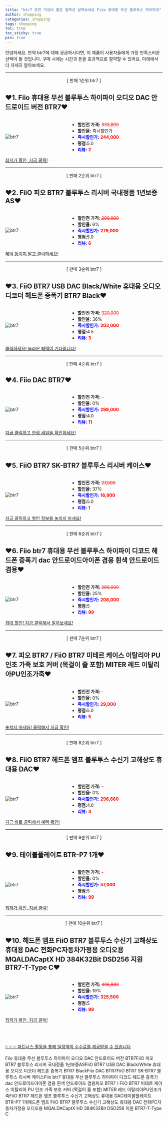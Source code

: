 ```yaml
---
title: "btr7 추천 가성비 좋은 컬렉션 살펴보세요 Fiio 휴대용 무선 블루투스 하이파이"
author: shopping
categories: shopping
tags: shopping
toc: true
toc_sticky: true
pin: true
---
```

안녕하세요. 만약 btr7에 대해 궁금하시다면,  이 제품이 사용자들에게 가장 만족스러운 선택이 될 것입니다. 구매 시에는 시간과 돈을 효과적으로 절약할 수 있어요. 아래에서 더 자세히 알아보세요.

---
<p class="toplist" style="margin: 0 auto; display: block; width: fit-content;">[ 판매 1순위 btr7 ]</p>

<h2><strong>❤️1. Fiio 휴대용 무선 블루투스 하이파이 오디오 DAC 안드로이드 버전 BTR7❤️</strong></h2>

<div style="display: flex; align-items: center;">
    <div style="flex: 0.4;">
        <img src="https://thumbnail9.coupangcdn.com/thumbnails/remote/230x230ex/image/vendor_inventory/e6ce/10149eaac77cd9d2d98e6e50baca0aa204d0a8e1ba992682873ce067394f.jpg" alt="btr7" style="max-width: 100%;">
    </div>
    <div style="flex: 0.6; margin-left: 10px;">
        <ul>
            <li><strong>할인전 가격:</strong> <del style="color: red;">333,800</del></li>
            <li><strong>할인율:</strong> 즉시할인가</li>
            <li><span style='color:blue'><strong>즉시할인가:</strong></span> <span style='color:red'><strong>244,000</strong></span></li>
            <li><strong>평점:</strong>5.0</li>
            <li><span style='color:blue'><strong>리뷰:</strong></span> <span style='color:red'><strong>2</strong></span></li>
        </ul>
    </div>
</div>
<div class="center">
    <a href="https://William4Davisa.github.io?lptag=AF9450613&subid=githubio&pageKey=7677099198&traceid=V0-153&itemId=20495761825&vendorItemId=87574244943" class="myButton">
        최저가 확인, 지금 클릭!
    </a>
</div>


---
<p class="toplist" style="margin: 0 auto; display: block; width: fit-content;">[ 판매 2순위 btr7 ]</p>

<h2><strong>❤️2. FiiO 피오 BTR7 블루투스 리시버 국내정품 1년보증AS❤️</strong></h2>

<div style="display: flex; align-items: center;">
    <div style="flex: 0.4;">
        <img src="https://thumbnail7.coupangcdn.com/thumbnails/remote/230x230ex/image/vendor_inventory/2394/ff2102ac86e7b45dd32a486d659c3d2fd829f8c1bf890fe402faeb41768c.jpg" alt="btr7" style="max-width: 100%;">
    </div>
    <div style="flex: 0.6; margin-left: 10px;">
        <ul>
            <li><strong>할인전 가격:</strong> <del style="color: red;">299,000</del></li>
            <li><strong>할인율:</strong> 6%</li>
            <li><span style='color:blue'><strong>즉시할인가:</strong></span> <span style='color:red'><strong>279,000</strong></span></li>
            <li><strong>평점:</strong>5.0</li>
            <li><span style='color:blue'><strong>리뷰:</strong></span> <span style='color:red'><strong>6</strong></span></li>
        </ul>
    </div>
</div>
<div class="center">
    <a href="https://William4Davisa.github.io?lptag=AF9450613&subid=githubio&pageKey=7623378625&traceid=V0-153&itemId=20216468588&vendorItemId=85500269349" class="myButton">
        혜택 놓치지 말고 클릭하세요!
    </a>
</div>


---
<p class="toplist" style="margin: 0 auto; display: block; width: fit-content;">[ 판매 3순위 btr7 ]</p>

<h2><strong>❤️3. FiiO BTR7 USB DAC Black/White 휴대용 오디오 디코더 헤드폰 증폭기 BTR7 Black❤️</strong></h2>

<div style="display: flex; align-items: center;">
    <div style="flex: 0.4;">
        <img src="https://thumbnail10.coupangcdn.com/thumbnails/remote/230x230ex/image/vendor_inventory/d32f/3d3e0667f8e837d5bef90b91edfbc9ab383e819d4619fea56e260241b548.jpg" alt="btr7" style="max-width: 100%;">
    </div>
    <div style="flex: 0.6; margin-left: 10px;">
        <ul>
            <li><strong>할인전 가격:</strong> <del style="color: red;">320,000</del></li>
            <li><strong>할인율:</strong> 36%</li>
            <li><span style='color:blue'><strong>즉시할인가:</strong></span> <span style='color:red'><strong>203,000</strong></span></li>
            <li><strong>평점:</strong>4.5</li>
            <li><span style='color:blue'><strong>리뷰:</strong></span> <span style='color:red'><strong>3</strong></span></li>
        </ul>
    </div>
</div>
<div class="center">
    <a href="https://William4Davisa.github.io?lptag=AF9450613&subid=githubio&pageKey=7792183661&traceid=V0-153&itemId=21084200010&vendorItemId=88146299314" class="myButton">
        클릭하세요! 놀라운 혜택이 기다립니다!
    </a>
</div>


---
<p class="toplist" style="margin: 0 auto; display: block; width: fit-content;">[ 판매 4순위 btr7 ]</p>

<h2><strong>❤️4. Fiio DAC BTR7❤️</strong></h2>

<div style="display: flex; align-items: center;">
    <div style="flex: 0.4;">
        <img src="https://thumbnail6.coupangcdn.com/thumbnails/remote/230x230ex/image/vendor_inventory/06e8/d894ab0e529002c7eab7083d94cd894619b485b0cc365564ae7da9158d56.jpg" alt="btr7" style="max-width: 100%;">
    </div>
    <div style="flex: 0.6; margin-left: 10px;">
        <ul>
            <li><strong>할인전 가격:</strong> <del style="color: red;">-</del></li>
            <li><strong>할인율:</strong> 0%</li>
            <li><span style='color:blue'><strong>즉시할인가:</strong></span> <span style='color:red'><strong>299,000</strong></span></li>
            <li><strong>평점:</strong>4.0</li>
            <li><span style='color:blue'><strong>리뷰:</strong></span> <span style='color:red'><strong>11</strong></span></li>
        </ul>
    </div>
</div>
<div class="center">
    <a href="https://William4Davisa.github.io?lptag=AF9450613&subid=githubio&pageKey=7232631219&traceid=V0-153&itemId=18356436384&vendorItemId=85514799928" class="myButton">
        지금 클릭하고 한정 세일을 확인하세요!
    </a>
</div>


---
<p class="toplist" style="margin: 0 auto; display: block; width: fit-content;">[ 판매 5순위 btr7 ]</p>

<h2><strong>❤️5. FiiO BTR7 SK-BTR7 블루투스 리시버 케이스❤️</strong></h2>

<div style="display: flex; align-items: center;">
    <div style="flex: 0.4;">
        <img src="https://thumbnail8.coupangcdn.com/thumbnails/remote/230x230ex/image/vendor_inventory/fd2b/a5252bae56eb9e7f3c7ce7c60b45a99c309f5c3fc8654da60f0ef8bf1815.jpg" alt="btr7" style="max-width: 100%;">
    </div>
    <div style="flex: 0.6; margin-left: 10px;">
        <ul>
            <li><strong>할인전 가격:</strong> <del style="color: red;">27,000</del></li>
            <li><strong>할인율:</strong> 37%</li>
            <li><span style='color:blue'><strong>즉시할인가:</strong></span> <span style='color:red'><strong>16,900</strong></span></li>
            <li><strong>평점:</strong>5.0</li>
            <li><span style='color:blue'><strong>리뷰:</strong></span> <span style='color:red'><strong>1</strong></span></li>
        </ul>
    </div>
</div>
<div class="center">
    <a href="https://William4Davisa.github.io?lptag=AF9450613&subid=githubio&pageKey=7732985056&traceid=V0-153&itemId=20784515724&vendorItemId=87854236309" class="myButton">
        지금 클릭하고 할인 정보를 놓치지 마세요!
    </a>
</div>


---
<p class="toplist" style="margin: 0 auto; display: block; width: fit-content;">[ 판매 6순위 btr7 ]</p>

<h2><strong>❤️6. Fiio btr7 휴대용 무선 블루투스 하이파이 디코드 헤드폰 증폭기 dac 안드로이드아이폰 겸용 흰색 안드로이드 겸용❤️</strong></h2>

<div style="display: flex; align-items: center;">
    <div style="flex: 0.4;">
        <img src="https://thumbnail7.coupangcdn.com/thumbnails/remote/230x230ex/image/vendor_inventory/7f78/3078accad2b7b7469e0bd099d83edf074a2ecfdbd3557242c60375f72b0b.jpg" alt="btr7" style="max-width: 100%;">
    </div>
    <div style="flex: 0.6; margin-left: 10px;">
        <ul>
            <li><strong>할인전 가격:</strong> <del style="color: red;">280,000</del></li>
            <li><strong>할인율:</strong> 25%</li>
            <li><span style='color:blue'><strong>즉시할인가:</strong></span> <span style='color:red'><strong>208,000</strong></span></li>
            <li><strong>평점:</strong>5</li>
            <li><span style='color:blue'><strong>리뷰:</strong></span> <span style='color:red'><strong>99</strong></span></li>
        </ul>
    </div>
</div>
<div class="center">
    <a href="https://William4Davisa.github.io?lptag=AF9450613&subid=githubio&pageKey=7877070223&traceid=V0-153&itemId=21531581644&vendorItemId=88584840244" class="myButton">
        최대 할인! 지금 클릭해서 알아보세요!
    </a>
</div>


---
<p class="toplist" style="margin: 0 auto; display: block; width: fit-content;">[ 판매 7순위 btr7 ]</p>

<h2><strong>❤️7. 피오 BTR7 / FiiO BTR7 미테르 케이스 이탈리아 PU 인조 가죽 보호 커버 (목걸이 줄 포함) MITER 레드 이탈리아PU인조가죽❤️</strong></h2>

<div style="display: flex; align-items: center;">
    <div style="flex: 0.4;">
        <img src="https://thumbnail10.coupangcdn.com/thumbnails/remote/230x230ex/image/vendor_inventory/cd9a/d997a663a47b00ce54073b43db22c79a1fd8910e9f569691d41f258bf855.jpg" alt="btr7" style="max-width: 100%;">
    </div>
    <div style="flex: 0.6; margin-left: 10px;">
        <ul>
            <li><strong>할인전 가격:</strong> <del style="color: red;">-</del></li>
            <li><strong>할인율:</strong> 0%</li>
            <li><span style='color:blue'><strong>즉시할인가:</strong></span> <span style='color:red'><strong>29,000</strong></span></li>
            <li><strong>평점:</strong>5.0</li>
            <li><span style='color:blue'><strong>리뷰:</strong></span> <span style='color:red'><strong>5</strong></span></li>
        </ul>
    </div>
</div>
<div class="center">
    <a href="https://William4Davisa.github.io?lptag=AF9450613&subid=githubio&pageKey=7049803910&traceid=V0-153&itemId=17453289937&vendorItemId=84621554073" class="myButton">
        놓치지 마세요! 클릭해서 지금 확인!
    </a>
</div>


---
<p class="toplist" style="margin: 0 auto; display: block; width: fit-content;">[ 판매 8순위 btr7 ]</p>

<h2><strong>❤️8. FiiO BTR7 헤드폰 앰프 블루투스 수신기 고해상도 휴대용 DAC❤️</strong></h2>

<div style="display: flex; align-items: center;">
    <div style="flex: 0.4;">
        <img src="https://thumbnail6.coupangcdn.com/thumbnails/remote/230x230ex/image/vendor_inventory/06e8/d894ab0e529002c7eab7083d94cd894619b485b0cc365564ae7da9158d56.jpg" alt="btr7" style="max-width: 100%;">
    </div>
    <div style="flex: 0.6; margin-left: 10px;">
        <ul>
            <li><strong>할인전 가격:</strong> <del style="color: red;">-</del></li>
            <li><strong>할인율:</strong> 0%</li>
            <li><span style='color:blue'><strong>즉시할인가:</strong></span> <span style='color:red'><strong>298,660</strong></span></li>
            <li><strong>평점:</strong>4.0</li>
            <li><span style='color:blue'><strong>리뷰:</strong></span> <span style='color:red'><strong>4</strong></span></li>
        </ul>
    </div>
</div>
<div class="center">
    <a href="https://William4Davisa.github.io?lptag=AF9450613&subid=githubio&pageKey=7232631230&traceid=V0-153&itemId=18356436422&vendorItemId=85500277147" class="myButton">
        지금 바로 클릭해서 혜택 확인!
    </a>
</div>


---
<p class="toplist" style="margin: 0 auto; display: block; width: fit-content;">[ 판매 9순위 btr7 ]</p>

<h2><strong>❤️9. 테이블플레이트 BTR-P7 1개❤️</strong></h2>

<div style="display: flex; align-items: center;">
    <div style="flex: 0.4;">
        <img src="https://thumbnail9.coupangcdn.com/thumbnails/remote/230x230ex/image/vendor_inventory/8d08/2ce52d9ab58edf447993b365e644d96d2724f05a20e053dea98d69ed50ec.jpeg" alt="btr7" style="max-width: 100%;">
    </div>
    <div style="flex: 0.6; margin-left: 10px;">
        <ul>
            <li><strong>할인전 가격:</strong> <del style="color: red;">-</del></li>
            <li><strong>할인율:</strong> 0%</li>
            <li><span style='color:blue'><strong>즉시할인가:</strong></span> <span style='color:red'><strong>57,000</strong></span></li>
            <li><strong>평점:</strong>5</li>
            <li><span style='color:blue'><strong>리뷰:</strong></span> <span style='color:red'><strong>99</strong></span></li>
        </ul>
    </div>
</div>
<div class="center">
    <a href="https://William4Davisa.github.io?lptag=AF9450613&subid=githubio&pageKey=7899289453&traceid=V0-153&itemId=21644824399&vendorItemId=88695628171" class="myButton">
        최저가 확인, 지금 클릭!
    </a>
</div>


---
<p class="toplist" style="margin: 0 auto; display: block; width: fit-content;">[ 판매 10순위 btr7 ]</p>

<h2><strong>❤️10. 헤드폰 앰프 FiiO BTR7 블루투스 수신기 고해상도 휴대용 DAC 전화PC자동차가정용 오디오용 MQALDACaptX HD 384K32Bit DSD256 지원 BTR7-T-Type C❤️</strong></h2>

<div style="display: flex; align-items: center;">
    <div style="flex: 0.4;">
        <img src="https://thumbnail9.coupangcdn.com/thumbnails/remote/230x230ex/image/vendor_inventory/d502/76d105326c3e57e9bc3b3ee41914537030e576fce9632fa81b4b7270d4c3.jpg" alt="btr7" style="max-width: 100%;">
    </div>
    <div style="flex: 0.6; margin-left: 10px;">
        <ul>
            <li><strong>할인전 가격:</strong> <del style="color: red;">406,800</del></li>
            <li><strong>할인율:</strong> 19%</li>
            <li><span style='color:blue'><strong>즉시할인가:</strong></span> <span style='color:red'><strong>325,500</strong></span></li>
            <li><strong>평점:</strong>5</li>
            <li><span style='color:blue'><strong>리뷰:</strong></span> <span style='color:red'><strong>99</strong></span></li>
        </ul>
    </div>
</div>
<div class="center">
    <a href="https://William4Davisa.github.io?lptag=AF9450613&subid=githubio&pageKey=8127876879&traceid=V0-153&itemId=23075821171&vendorItemId=90779021452" class="myButton">
        최저가 확인, 지금 클릭!
    </a>
</div>

<br><br><br>[💦 💦 💦 파트너스 활동을 통해 일정액의 수수료를 제공받을 수 있습니다](https://link.coupang.com/a/bcpT2c)<br><br>Fiio 휴대용 무선 블루투스 하이파이 오디오 DAC 안드로이드 버전 BTR7FiiO 피오 BTR7 블루투스 리시버 국내정품 1년보증ASFiiO BTR7 USB DAC Black/White 휴대용 오디오 디코더 헤드폰 증폭기 BTR7 BlackFiio DAC BTR7FiiO BTR7 SK-BTR7 블루투스 리시버 케이스Fiio btr7 휴대용 무선 블루투스 하이파이 디코드 헤드폰 증폭기 dac 안드로이드아이폰 겸용 흰색 안드로이드 겸용피오 BTR7 / FiiO BTR7 미테르 케이스 이탈리아 PU 인조 가죽 보호 커버 (목걸이 줄 포함) MITER 레드 이탈리아PU인조가죽FiiO BTR7 헤드폰 앰프 블루투스 수신기 고해상도 휴대용 DAC테이블플레이트 BTR-P7 1개헤드폰 앰프 FiiO BTR7 블루투스 수신기 고해상도 휴대용 DAC 전화PC자동차가정용 오디오용 MQALDACaptX HD 384K32Bit DSD256 지원 BTR7-T-Type C